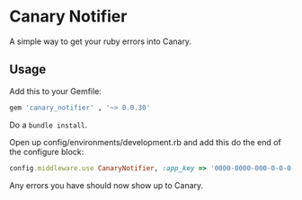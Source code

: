 # Canary Notifier
A simple way to get your ruby errors into Canary.

## Usage

Add this to your Gemfile:

```ruby
gem 'canary_notifier' , '~> 0.0.30'
```

Do a `bundle install`.

Open up config/environments/development.rb and add this do the end of the configure block:

```ruby
config.middleware.use CanaryNotifier, :app_key => '0000-0000-000-0-0-0-'
```

Any errors you have should now show up to Canary.

